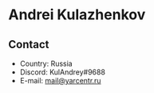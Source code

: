 # Andrei Kulazhenkov

## Contact
* Country: Russia
* Discord: KulAndrey#9688
* E-mail: mail@yarcentr.ru